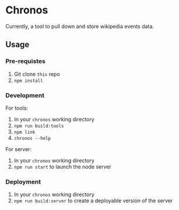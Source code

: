 # Chronos

Currently, a tool to pull down and store wikipedia events data.

## Usage

### Pre-requistes

1. Git clone `this` repo
1. `npm install`

### Development

For tools:

1. In your `chronos` working directory
1. `npm run build:tools`
1. `npm link`
1. `chronos --help`

For server:

1. In your `chronos` working directory
1. `npm run start` to launch the node server

### Deployment

1. In your `chronos` working directory
1. `npm run build:server` to create a deployable version of the server
